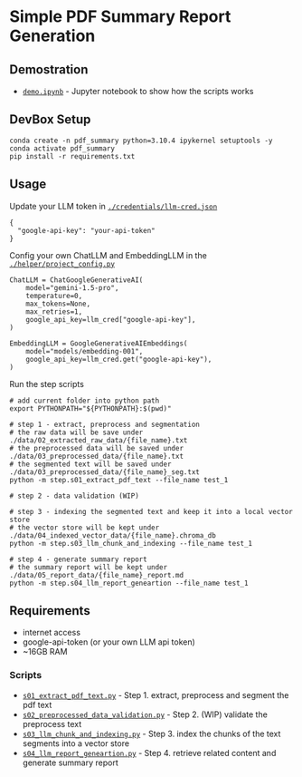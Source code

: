 # Simple PDF Summary Report Generation

## Demostration

- [`demo.ipynb`](demo.ipynb) - Jupyter notebook to show how the scripts works

## DevBox Setup

```
conda create -n pdf_summary python=3.10.4 ipykernel setuptools -y
conda activate pdf_summary
pip install -r requirements.txt
```

## Usage

Update your LLM token in [`./credentials/llm-cred.json`](./credentials/llm-cred.json)

```
{
  "google-api-key": "your-api-token"
}
```

Config your own ChatLLM and EmbeddingLLM in the [`./helper/project_config.py`](./helper/project_config.py)

```
ChatLLM = ChatGoogleGenerativeAI(
    model="gemini-1.5-pro",
    temperature=0,
    max_tokens=None,
    max_retries=1,
    google_api_key=llm_cred["google-api-key"],
)

EmbeddingLLM = GoogleGenerativeAIEmbeddings(
    model="models/embedding-001",
    google_api_key=llm_cred.get("google-api-key"),
)
```

Run the step scripts

```
# add current folder into python path
export PYTHONPATH="${PYTHONPATH}:$(pwd)"

# step 1 - extract, preprocess and segmentation
# the raw data will be save under ./data/02_extracted_raw_data/{file_name}.txt
# the preprocessed data will be saved under ./data/03_preprocessed_data/{file_name}.txt
# the segmented text will be saved under ./data/03_preprocessed_data/{file_name}_seg.txt
python -m step.s01_extract_pdf_text --file_name test_1

# step 2 - data validation (WIP)

# step 3 - indexing the segmented text and keep it into a local vector store
# the vector store will be kept under ./data/04_indexed_vector_data/{file_name}.chroma_db
python -m step.s03_llm_chunk_and_indexing --file_name test_1

# step 4 - generate summary report
# the summary report will be kept under ./data/05_report_data/{file_name}_report.md
python -m step.s04_llm_report_geneartion --file_name test_1
```

## Requirements

- internet access
- google-api-token (or your own LLM api token)
- ~16GB RAM

### Scripts

- [`s01_extract_pdf_text.py`](step/s01_extract_pdf_text.py) - Step 1. extract, preprocess and segment the pdf text
- [`s02_preprocessed_data_validation.py`](step/s02_preprocessed_data_validation.py) - Step 2. (WIP) validate the preprocess text
- [`s03_llm_chunk_and_indexing.py`](step/s03_llm_chunk_and_indexing.py) - Step 3. index the chunks of the text segments into a vector store
- [`s04_llm_report_geneartion.py`](step/s04_llm_report_geneartion.py) - Step 4. retrieve related content and generate summary report
